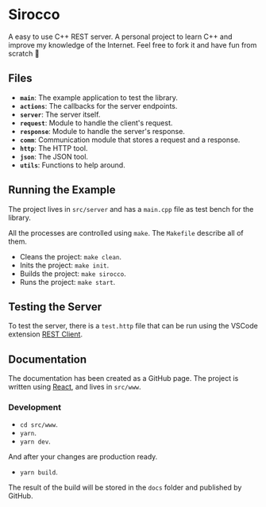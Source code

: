 # Sirocco

A easy to use C++ REST server. A personal project to learn C++ and improve my knowledge of the Internet. Feel free to fork it and have fun from scratch 🙂

## Files

- **`main`**: The example application to test the library.
- **`actions`**: The callbacks for the server endpoints.
- **`server`**: The server itself.
- **`request`**: Module to handle the client's request.
- **`response`**: Module to handle the server's response.
- **`comm`**: Communication module that stores a request and a response.
- **`http`**: The HTTP tool.
- **`json`**: The JSON tool.
- **`utils`**: Functions to help around.

## Running the Example

The project lives in `src/server` and has a `main.cpp` file as test bench for the library.

All the processes are controlled using `make`. The `Makefile` describe all of them.

- Cleans the project: `make clean`.
- Inits the project: `make init`.
- Builds the project: `make sirocco`.
- Runs the project: `make start`.

## Testing the Server

To test the server, there is a `test.http` file that can be run using the VSCode extension [REST Client](https://marketplace.visualstudio.com/items?itemName=humao.rest-client).

## Documentation

The documentation has been created as a GitHub page. The project is written using [React](https://reactjs.org/), and lives in `src/www`.

### Development

- `cd src/www`.
- `yarn`.
- `yarn dev`.

And after your changes are production ready.

- `yarn build`.

The result of the build will be stored in the `docs` folder and published by GitHub.
